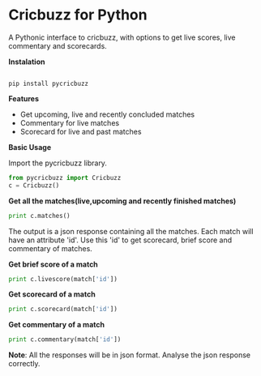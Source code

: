 # <b>Cricbuzz for Python</b>
A Pythonic interface to cricbuzz, with options to get live scores, live commentary and scorecards.

<b>Instalation</b>

<code>
pip install pycricbuzz
</code>

<b>Features</b>
<ul>
<li>Get upcoming, live and recently concluded matches</li>
<li>Commentary for live matches</li>
<li>Scorecard for live and past matches</li>
</ul>

<b>Basic Usage</b>

Import the pycricbuzz library.

```python
from pycricbuzz import Cricbuzz
c = Cricbuzz()
```

<b>Get all the matches(live,upcoming and recently finished matches)</b>

```python
print c.matches()
```

The output is a json response containing all the matches. Each match will have an attribute 'id'. Use this 'id' to get scorecard, brief score and commentary of matches.

<b>Get brief score of a match</b>

```python
print c.livescore(match['id'])
```

<b>Get scorecard of a match</b>

```python
print c.scorecard(match['id'])
```

<b>Get commentary of a match</b>

```python
print c.commentary(match['id'])
```

<b>Note</b>: All the responses will be in json format. Analyse the json response correctly. 

